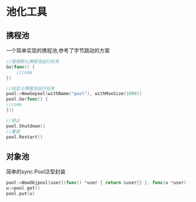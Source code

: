 # 池化工具

## 携程池

一个简单实现的携程池,参考了字节跳动的方案

```go
//使用默认携程池运行任务
Go(func() {
	//code
})

//自定义携程池运行任务
pool:=NewGopool(withName("pool"), withMaxSize(1000))
pool.Go(func() {
//code
}))

//停止
pool.Shutdown()
//重启
pool.Restart()
```

## 对象池

简单的sync.Pool泛型封装

```go
pool:=NewObjpool[user](func() *user { return &user{} }, func(u *user) { u.id = nil;u.name="" })
u:=pool.get()
pool.put(u)
```
